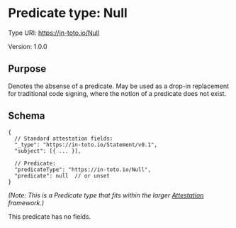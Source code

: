 # Predicate type: Null

Type URI: https://in-toto.io/Null

Version: 1.0.0

## Purpose

Denotes the absense of a predicate. May be used as a drop-in replacement for
traditional code signing, where the notion of a predicate does not exist.

## Schema

```jsonc
{
  // Standard attestation fields:
  "_type": "https://in-toto.io/Statement/v0.1",
  "subject": [{ ... }],

  // Predicate:
  "predicateType": "https://in-toto.io/Null",
  "predicate": null  // or unset
}
```

_(Note: This is a Predicate type that fits within the larger
[Attestation](../README.md) framework.)_

This predicate has no fields.

